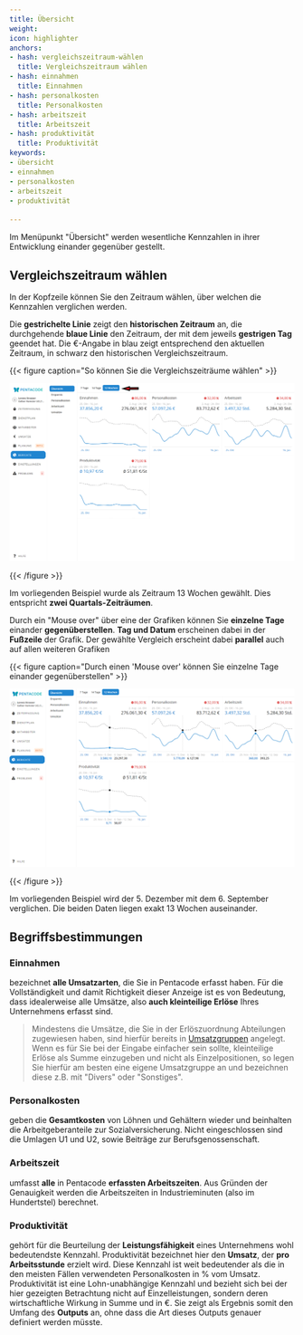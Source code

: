 ```yaml
---
title: Übersicht
weight: 
icon: highlighter
anchors:
- hash: vergleichszeitraum-wählen
  title: Vergleichszeitraum wählen
- hash: einnahmen
  title: Einnahmen
- hash: personalkosten
  title: Personalkosten
- hash: arbeitszeit
  title: Arbeitszeit
- hash: produktivität
  title: Produktivität
keywords:
- übersicht
- einnahmen
- personalkosten
- arbeitszeit
- produktivität

---
```

Im Menüpunkt "Übersicht" werden wesentliche Kennzahlen in ihrer Entwicklung einander gegenüber gestellt.

## Vergleichszeitraum wählen

In der Kopfzeile können Sie den Zeitraum wählen, über welchen die Kennzahlen verglichen werden.

Die **gestrichelte Linie** zeigt den **historischen Zeitraum** an, die durchgehende **blaue Linie** den Zeitraum, der mit dem jeweils **gestrigen Tag** geendet hat. Die €-Angabe in blau zeigt entsprechend den aktuellen Zeitraum, in schwarz den historischen Vergleichszeitraum.

{{< figure caption="So können Sie die Vergleichszeiträume wählen" >}}

![](/uploads/ubersicht3.png)

{{< /figure >}}

Im vorliegenden Beispiel wurde als Zeitraum 13 Wochen gewählt. Dies entspricht **zwei Quartals-Zeiträumen**.

Durch ein "Mouse over" über eine der Grafiken können Sie **einzelne Tage** einander **gegenüberstellen**.  **Tag und Datum** erscheinen dabei in der **Fußzeile** der Grafik. Der gewählte Vergleich erscheint dabei **parallel** auch auf allen weiteren Grafiken 

{{< figure caption="Durch einen 'Mouse over' können Sie einzelne Tage einander gegenüberstellen" >}}

![](/uploads/ubersicht2.png)

{{< /figure >}}

Im vorliegenden Beispiel wird der 5. Dezember mit dem 6. September verglichen. Die beiden Daten liegen exakt 13 Wochen auseinander.

## Begriffsbestimmungen

### Einnahmen 

bezeichnet **alle Umsatzarten**, die Sie in Pentacode erfasst haben. Für die Vollständigkeit und damit Richtigkeit dieser Anzeige ist es von Bedeutung, dass idealerweise alle Umsätze, also **auch kleinteilige Erlöse** Ihres Unternehmens erfasst sind.

> Mindestens die Umsätze, die Sie in der Erlöszuordnung Abteilungen zugewiesen haben, sind hierfür bereits in [Umsatzgruppen](/hilfe/handbuch/umsaetze/umsatzgruppen/) angelegt. Wenn es für Sie bei der Eingabe einfacher sein sollte, kleinteilige Erlöse als Summe einzugeben und nicht als Einzelpositionen, so legen Sie hierfür am besten eine eigene Umsatzgruppe an und bezeichnen diese z.B. mit "Divers" oder "Sonstiges".

### Personalkosten 

geben die **Gesamtkosten** von Löhnen und Gehältern wieder und beinhalten die Arbeitgeberanteile zur Sozialversicherung. Nicht eingeschlossen sind die Umlagen U1 und U2, sowie Beiträge zur Berufsgenossenschaft.

### Arbeitszeit 

umfasst **alle** in Pentacode **erfassten Arbeitszeiten**. Aus Gründen der Genauigkeit werden die Arbeitszeiten in Industrieminuten (also im Hundertstel) berechnet.

### Produktivität 

gehört für die Beurteilung der **Leistungsfähigkeit** eines Unternehmens wohl bedeutendste Kennzahl. Produktivität bezeichnet hier den **Umsatz**, der **pro Arbeitsstunde** erzielt wird. Diese Kennzahl ist weit bedeutender als die in den meisten Fällen verwendeten Personalkosten in % vom Umsatz. Produktivität ist eine Lohn-unabhängige Kennzahl und bezieht sich bei der hier gezeigten Betrachtung nicht auf Einzelleistungen, sondern deren wirtschaftliche Wirkung in Summe und in €. Sie zeigt als Ergebnis somit den Umfang des **Outputs** an, ohne dass die Art dieses Outputs genauer definiert werden müsste. 